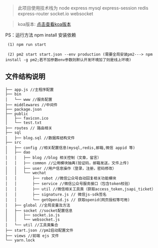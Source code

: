 >此项目使用技术栈为 node express mysql express-session redis express-router socket.io websocket

>koa版本: [点击查看koa版本](https://github.com/jkhuangfu/node_server/tree/koa-version)

PS：运行方法 npm install 安装依赖
	
	 (1) npm run start

	 (2) pm2 start start.json --env production (需要全局安装pm2---> npm install -g pm2;若不加参数env参数则默认开发环境加了则是线上环境)

## 文件结构说明
```
├── app.js //主程序配置
├── bin
│   └── www //服务配置
├── middlewares //中间件
├── package.json
├── public
│   ├── favicon.ico
│   └── test.txt
├── routes // 路由相关
├── sql
│   ├── blog.sql //数据库结构文件
├── src
│   ├── config //相关配置信息(mysql,redis,邮箱,微信 appid 等)
│   ├── dao
│   │   ├── blog //blog 相关控制（文章，留言）
│   │   ├── common //公用模块抽离(验证码，邮箱发送，文件上传)
│   │   ├── user //用户信息操作（登录，注册，密码修改）
│   │   └── wechat
│   │       ├── robot //微信公众号自动回复相关功能模块
│   │       ├── service //微信公众号服务接口（包含token校验）
│   │       ├── util //微信相关工具类（获取access_token,jsapi_ticket）
│   │       ├── signature.js // 微信js-sdk签名
│   │       └── getOpenid.js // 获取openid(网页授权等可用)
│   ├── global //全局变量及方法
│   ├── socket //socket配置信息
│   │   ├── socket.io.js
│   │   └── websocket.js
│   └── util //工具类集合
├── start.json //pm2启动配置文件
├── views //前端 ejs 文件
└── yarn.lock
```



		

